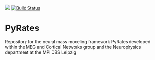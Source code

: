 [![](https://img.shields.io/github/license/pyrates-neuroscience/PyRates.svg)](https://github.com/pyrates-neuroscience/PyRates) 
[![Build Status](https://travis-ci.com/pyrates-neuroscience/PyRates.svg?branch=master)](https://travis-ci.com/pyrates-neuroscience/PyRates)

# PyRates
Repository for the neural mass modeling framework PyRates developed within the MEG and Cortical Networks group and the Neurophysics department at the MPI CBS Leipzig


